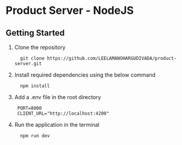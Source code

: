 # Product Server - NodeJS

## Getting Started

1. Clone the repository
    ```
      git clone https://github.com/LEELAMANOHARGUDIVADA/product-server.git
   ```
2. Install required dependencies using the below command
    ```
      npm install
   ```
3. Add a .env file in the root directory
    ```
     PORT=8000
     CLIENT_URL="http://localhost:4200"
   ```
4. Run the application in the terminal
    ```
      npm run dev
   ```